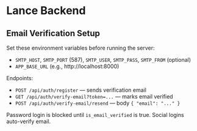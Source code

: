 # Lance Backend

## Email Verification Setup

Set these environment variables before running the server:

- `SMTP_HOST`, `SMTP_PORT` (587), `SMTP_USER`, `SMTP_PASS`, `SMTP_FROM` (optional)
- `APP_BASE_URL` (e.g., http://localhost:8000)

Endpoints:

- `POST /api/auth/register` — sends verification email
- `GET /api/auth/verify-email?token=...` — marks email verified
- `POST /api/auth/verify-email/resend` — body `{ "email": "..." }`

Password login is blocked until `is_email_verified` is true. Social logins auto-verify email.

